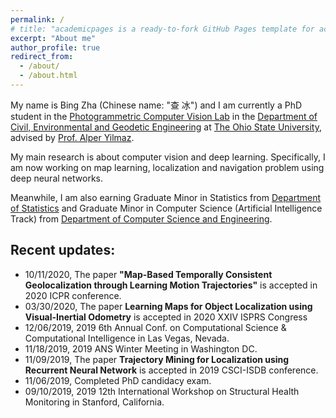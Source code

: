 ```yaml
---
permalink: /
# title: "academicpages is a ready-to-fork GitHub Pages template for academic personal websites"
excerpt: "About me"
author_profile: true
redirect_from: 
  - /about/
  - /about.html
---
```


My name is Bing Zha (Chinese name: "查 冰") and I am currently a PhD student in the [Photogrammetric Computer Vision Lab](https://pcvlab.engineering.osu.edu/) in the [Department of Civil, Environmental and Geodetic Engineering](https://ceg.osu.edu/) at [The Ohio State University](https://www.osu.edu/), advised by [Prof. Alper Yilmaz](https://ceg.osu.edu/people/yilmaz.15).

My main research is about computer vision and deep learning. Specifically, I am now working on map learning, localization and navigation problem using deep neural networks.   

Meanwhile, I am also earning Graduate Minor in Statistics from [Department of Statistics](https://stat.osu.edu/) and Graduate Minor in Computer Science (Artificial Intelligence Track) from [Department of Computer Science and Engineering](https://cse.osu.edu/). 


Recent updates:
------
- 10/11/2020, The paper **"Map-Based Temporally Consistent Geolocalization through Learning Motion Trajectories"** is accepted in 2020 ICPR conference.
- 03/30/2020, The paper **Learning Maps for Object Localization using Visual-Inertial Odometry** is accepted in 2020 XXIV ISPRS Congress
- 12/06/2019, 2019 6th Annual Conf. on Computational Science & Computational Intelligence in Las Vegas, Nevada. 
- 11/18/2019, 2019 ANS Winter Meeting in Washington DC. 
- 11/09/2019, The paper **Trajectory Mining for Localization using Recurrent Neural Network** is accepted in 2019 CSCI-ISDB conference. 
- 11/06/2019, Completed PhD candidacy exam. 
- 09/10/2019, 2019 12th International Workshop on Structural Health Monitoring in Stanford, California.

